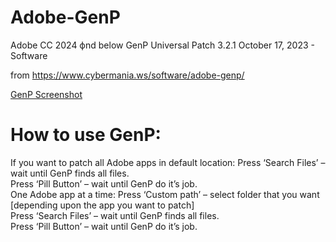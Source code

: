 # Adobe-GenP
Adobe CC 2024 фnd below GenP Universal Patch 3.2.1
October 17, 2023 - Software

from https://www.cybermania.ws/software/adobe-genp/

[GenP Screenshot](https://ibb.co/qgmPhz5)

# How to use GenP:

If you want to patch all Adobe apps in default location:
Press ‘Search Files’ – wait until GenP finds all files.<br>
Press ‘Pill Button’ – wait until GenP do it’s job.<br>
One Adobe app at a time:
Press ‘Custom path’ – select folder that you want [depending upon the app you want to patch]<br>
Press ‘Search Files’ – wait until GenP finds all files.<br>
Press ‘Pill Button’ – wait until GenP do it’s job.<br>

